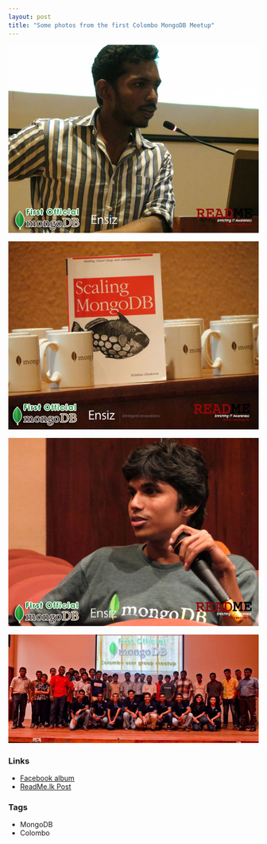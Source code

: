 ```yaml
---
layout: post
title: "Some photos from the first Colombo MongoDB Meetup"
---
```


![](../resources/12.jpg)

![](../resources/13.jpg)

![](../resources/14.jpg)

![](../resources/15.jpg)

### Links

- [Facebook album](https://www.facebook.com/media/set/?set=a.492844000764476.1073741837.296537027061842&type=3) 
- [ReadMe.lk Post](http://web.archive.org/web/20201027000627/https://www.readme.lk/the-official-mongodb-colombo-user-group-meetup/) 
### Tags

- MongoDB
- Colombo